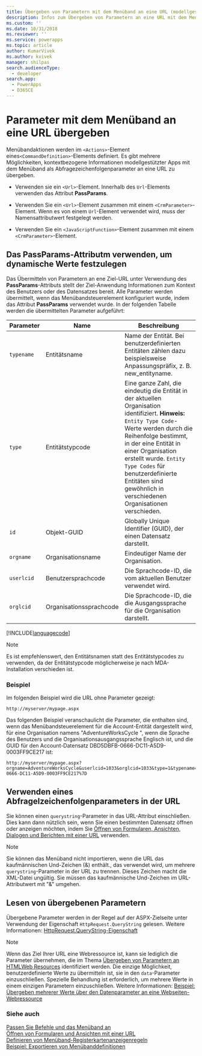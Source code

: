 ```yaml
---
title: Übergeben von Parametern mit dem Menüband an eine URL (modellgestützte Apps) | Microsoft Docs
description: Infos zum Übergeben von Parametern an eine URL mit dem Menüband
ms.custom: ''
ms.date: 10/31/2018
ms.reviewer: ''
ms.service: powerapps
ms.topic: article
author: KumarVivek
ms.author: kvivek
manager: shilpas
search.audienceType:
  - developer
search.app:
  - PowerApps
  - D365CE
---
```

# <a name="pass-parameters-to-a-url-by-using-the-ribbon"></a>Parameter mit dem Menüband an eine URL übergeben

<!-- https://docs.microsoft.com/dynamics365/customer-engagement/developer/customize-dev/pass-parameters-url-by-using-ribbon -->

Menübandaktionen werden im `<Actions>`-Element eines`<CommandDefinition>`-Elements definiert. Es gibt mehrere Möglichkeiten, kontextbezogene Informationen modellgestützter Apps mit dem Menüband als Abfragezeichenfolgenparameter an eine URL zu übergeben.  
  
-   Verwenden sie ein `<Url>`-Element. Innerhalb des `Url`-Elements verwenden das Attribut **PassParams**.  
  
-   Verwenden Sie ein `<Url>`-Element zusammen mit einem `<CrmParameter>`-Element. Wenn es von einem `Url`-Element verwendet wird, muss der Namensattributwert festgelegt werden.  
  
-   Verwenden Sie ein `<JavaScriptFunction>`-Element zusammen mit einem `<CrmParameter>`-Element.  
  
## <a name="use-the-passparams-attribute-to-set-dynamic-values"></a>Das PassParams-Attributm verwenden, um dynamische Werte festzulegen  
 Das Übermitteln von Parametern an ene Ziel-URL unter Verwendung des **PassParams**-Attributs stellt der Ziel-Anwendung Informationen zum Kontext des Benutzers oder des Datensatzes bereit. Alle Parameter werden übermittelt, wenn das Menübandsteuerelement konfiguriert wurde, indem das Attribut **PassParams** verwendet wurde. In der folgenden Tabelle werden die übermittelten Parameter aufgeführt:  
  
|Parameter|Name|Beschreibung|  
|---------------|----------|-----------------|  
|`typename`|Entitätsname|Name der Entität. Bei benutzerdefinierten Entitäten zählen dazu beispielsweise Anpassungspräfix, z. B. new_entityname.|  
|`type`|Entitätstypcode|Eine ganze Zahl, die eindeutig die Entität in der aktuellen Organisation identifiziert. **Hinweis:** `Entity Type Code`-Werte werden durch die Reihenfolge bestimmt, in der eine Entität in einer Organisation erstellt wurde. `Entity Type Codes` für benutzerdefinierte Entitäten sind gewöhnlich in verschiedenen Organisationen verschieden.|  
|`id`|Objekt-GUID|Globally Unique Identifier (GUID), der einen Datensatz darstellt.|  
|`orgname`|Organisationsname|Eindeutiger Name der Organisation.|  
|`userlcid`|Benutzersprachcode|Die Sprachcode-ID, die vom aktuellen Benutzer verwendet wird.|  
|`orglcid`|Organisationssprachcode|Die Sprachcode-ID, die die Ausgangssprache für die Organisation darstellt.|  
  
[!INCLUDE[languagecode](../../includes/languagecode.md)]
  
> [!NOTE]
>  Es ist empfehlenswert, den Entitätsnamen statt des Entitätstypcodes zu verwenden, da der Entitätstypcode möglicherweise je nach MDA-Installation verschieden ist.  
  
### <a name="example"></a>Beispiel  
 Im folgenden Beispiel wird die URL ohne Parameter gezeigt:  
  
```  
http://myserver/mypage.aspx  
```  
  
 Das folgenden Beispiel veranschaulicht die Parameter, die enthalten sind, wenn das Menübandsteuerelement für die Account-Entität dargestellt wird, für eine Organisation namens "AdventureWorksCycle ", wenn die Sprache des Benutzers und die Organisationsausgangssprache Englisch ist, und die GUID für den Account-Datensatz DBD5DBFB-0666-DC11-A5D9-0003FF9CE217 ist:  
  
```  
http://myserver/mypage.aspx?orgname=AdventureWorksCycle&userlcid=1033&orglcid=1033&type=1&typename=account&id=%7BDBD5DBFB-0666-DC11-A5D9-0003FF9CE217%7D  
```  
  
## <a name="use-a-querystring-parameter-in-the-url"></a>Verwenden eines Abfragelzeichenfolgenparameters in der URL  
 Sie können einen `querystring`-Parameter in das URL-Attribut einschließen. Dies kann dann nützlich sein, wenn Sie einen bestimmten Datensatz öffnen oder anzeigen möchten, indem Sie [Öffnen von Formularen, Ansichten, Dialogen und Berichten mit einer URL](open-forms-views-dialogs-reports-url.md) verwenden.  
  
> [!NOTE]
>  Sie können das Menüband nicht importieren, wenn die URL das kaufmännischen Und-Zeichen (&) enthält., das verwendet wird, um mehrere `querystring`-Parameter in der URL zu trennen. Dieses Zeichen macht die XML-Datei ungültig. Sie müssen das kaufmännische Und-Zeichen im URL-Attributwert mit "&amp;" umgehen.  
  
## <a name="reading-passed-parameters"></a>Lesen von übergebenen Parametern  
 Übergebene Parameter werden in der Regel auf der ASPX-Zielseite unter Verwendung der Eigenschaft `HttpRequest.QueryString` gelesen. Weitere Informationen: [HttpRequest.QueryString-Eigenschaft](https://msdn.microsoft.com/library/system.web.httprequest.querystring.aspx)  
  
> [!NOTE]
>  Wenn das Ziel Ihrer URL eine Webressource ist, kann sie lediglich die Parameter übernehmen, die im Thema [Übergeben von Parametern an HTMLWeb Resources](webpage-html-web-resources.md#BKMK_PassingParametersToWebResources) identifiziert werden. Die einzige Möglichkeit, benutzerdefinierte Werte zu übermitteln ist, sie in den `data`-Parameter einzuschließen. Spezielle Behandlung ist erforderlich, um mehrere Werte in einem einzigen Parametern einzuschließen. Weitere Informationen: [Beispiel: Übergeben mehrerer Werte über den Datenparameter an eine Webseiten-Webressource](sample-pass-multiple-values-web-resource-through-data-parameter.md)  
  
### <a name="see-also"></a>Siehe auch

 [Passen Sie Befehle und das Menüband an](customize-commands-ribbon.md)   
 [Öffnen von Formularen und Ansichten mit einer URL](open-forms-views-dialogs-reports-url.md)    
 [Definieren von Menüband-Registerkartenanzeigenregeln](define-ribbon-tab-display-rules.md)   
 [Beispiel: Exportieren von Menübanddefinitionen](sample-export-ribbon-definitions.md)


